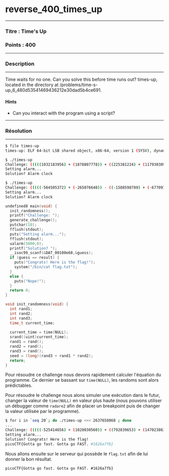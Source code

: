 # reverse_400_times_up

------

### Titre : Time's Up

### Points : 400

------

### Description

------

Time waits for no one. Can you solve this before time runs out? times-up, located in the directory at /problems/time-s-up_6_480d53541469436212e30dad5b4ce691.

#### Hints

* Can you interact with the program using a script?

------

### Résolution

---

```bash
$ file times-up 
times-up: ELF 64-bit LSB shared object, x86-64, version 1 (SYSV), dynamically linked, interpreter /lib64/l, for GNU/Linux 3.2.0, BuildID[sha1]=578bcd6434fc9bd11298e7fef6e2902881cc0aa9, not stripped
```

```bash
$ ./times-up 
Challenge: (((((1032183956) + (1878807778)) + ((225381224) + (1179303096))) - (((1045422336) + (139966371)) + ((1989694838) - (2085101076)))) + ((((1848464302) + (2061365002)) + ((982301632) + (1345392744))) + (((-996389106) + (1165844304)) + ((-2065118412) - (1569134458)))))
Setting alarm...
Solution? Alarm clock

$ ./times-up 
Challenge: (((((-564505372) + (-265076648)) - ((-1588598789) + (-677091508))) - (((1385700842) + (-226168746)) + ((-1254715774) + (-1502038778)))) + ((((-218273796) + (-1183636487)) - ((-1478479326) + (-1458546544))) - (((1876126944) + (730593023)) + ((-605076252) - (-324856014)))))
Setting alarm...
Solution? Alarm clock
```

```c
undefined8 main(void) {
  init_randomness();
  printf("Challenge: ");
  generate_challenge();
  putchar(10);
  fflush(stdout);
  puts("Setting alarm...");
  fflush(stdout);
  ualarm(5000,0);
  printf("Solution? ");
  __isoc99_scanf(&DAT_00100e68,&guess);
  if (guess == result) {
    puts("Congrats! Here is the flag!");
    system("/bin/cat flag.txt");
  }
  else {
    puts("Nope!");
  }
  return 0;
}
```

```c
void init_randomness(void) {
  int rand1;
  int rand2;
  int rand3;
  time_t current_time;
  
  current_time = time(NULL);
  srand((uint)current_time);
  rand1 = rand();
  rand2 = rand();
  rand3 = rand();
  seed = (long)(rand3 + rand1 * rand2);
  return;
}
```

Pour résoudre ce challenge nous devons rapidement calculer l'équation du programme. Ce dernier se bassant sur `time(NULL)`, les randoms sont alors prédictables.

Pour résoudre le challenge nous alons simuler une exécution dans le futur, changer la valeur de `time(NULL)` en valeur plus haute (nous pouvons utiliser un débugger comme `radare2` afin de placer un breakpoint puis de changer la valeur utilisée par le programme).

```bash
$ for i in `seq 20`; do ./times-up <<< 2637658868 ; done
...
Challenge: (((((-525414656) + (1028030560)) + ((792839653) + (1470238638))) - (((-1347283975) + (1163814534)) + ((908858000) + (68117937)))) + ((((-1952885388) - (-1041361602)) + ((1370964930) + (-62900633))) + (((617188784) + (-649058860)) + ((-800929568) + (1101730302)))))
Setting alarm...
Solution? Congrats! Here is the flag!
picoCTF{Gotta go fast. Gotta go FAST. #1626a7fb}
```

Nous allons ensuite sur le serveur qui possède le `flag.txt` afin de lui donner la bon résultat.

`picoCTF{Gotta go fast. Gotta go FAST. #1626a7fb}`